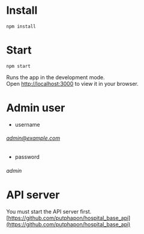 # Install
```console
npm install
```

# Start
```console
npm start
```

Runs the app in the development mode.\
Open [http://localhost:3000](http://localhost:3000) to view it in your browser.

# Admin user

* username
###### admin@example.com
* password
###### admin

# API server
You must start the API server first.
[https://github.com/putphapon/hospital_base_api](https://github.com/putphapon/hospital_base_api)
